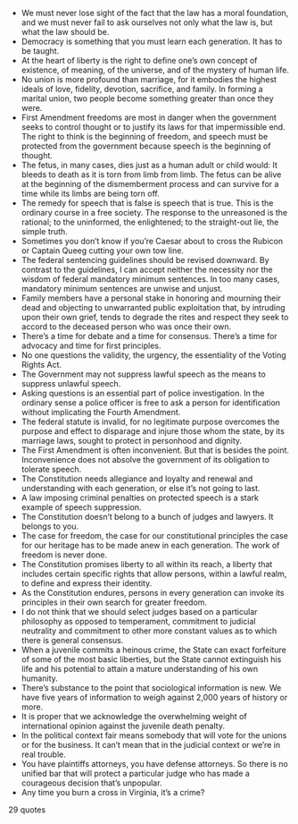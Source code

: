  - We must never lose sight of the fact that the law has a moral foundation, and we must never fail to ask ourselves not only what the law is, but what the law should be.
 - Democracy is something that you must learn each generation. It has to be taught.
 - At the heart of liberty is the right to define one’s own concept of existence, of meaning, of the universe, and of the mystery of human life.
 - No union is more profound than marriage, for it embodies the highest ideals of love, fidelity, devotion, sacrifice, and family. In forming a marital union, two people become something greater than once they were.
 - First Amendment freedoms are most in danger when the government seeks to control thought or to justify its laws for that impermissible end. The right to think is the beginning of freedom, and speech must be protected from the government because speech is the beginning of thought.
 - The fetus, in many cases, dies just as a human adult or child would: It bleeds to death as it is torn from limb from limb. The fetus can be alive at the beginning of the dismemberment process and can survive for a time while its limbs are being torn off.
 - The remedy for speech that is false is speech that is true. This is the ordinary course in a free society. The response to the unreasoned is the rational; to the uninformed, the enlightened; to the straight-out lie, the simple truth.
 - Sometimes you don’t know if you’re Caesar about to cross the Rubicon or Captain Queeg cutting your own tow line.
 - The federal sentencing guidelines should be revised downward. By contrast to the guidelines, I can accept neither the necessity nor the wisdom of federal mandatory minimum sentences. In too many cases, mandatory minimum sentences are unwise and unjust.
 - Family members have a personal stake in honoring and mourning their dead and objecting to unwarranted public exploitation that, by intruding upon their own grief, tends to degrade the rites and respect they seek to accord to the deceased person who was once their own.
 - There’s a time for debate and a time for consensus. There’s a time for advocacy and time for first principles.
 - No one questions the validity, the urgency, the essentiality of the Voting Rights Act.
 - The Government may not suppress lawful speech as the means to suppress unlawful speech.
 - Asking questions is an essential part of police investigation. In the ordinary sense a police officer is free to ask a person for identification without implicating the Fourth Amendment.
 - The federal statute is invalid, for no legitimate purpose overcomes the purpose and effect to disparage and injure those whom the state, by its marriage laws, sought to protect in personhood and dignity.
 - The First Amendment is often inconvenient. But that is besides the point. Inconvenience does not absolve the government of its obligation to tolerate speech.
 - The Constitution needs allegiance and loyalty and renewal and understanding with each generation, or else it’s not going to last.
 - A law imposing criminal penalties on protected speech is a stark example of speech suppression.
 - The Constitution doesn’t belong to a bunch of judges and lawyers. It belongs to you.
 - The case for freedom, the case for our constitutional principles the case for our heritage has to be made anew in each generation. The work of freedom is never done.
 - The Constitution promises liberty to all within its reach, a liberty that includes certain specific rights that allow persons, within a lawful realm, to define and express their identity.
 - As the Constitution endures, persons in every generation can invoke its principles in their own search for greater freedom.
 - I do not think that we should select judges based on a particular philosophy as opposed to temperament, commitment to judicial neutrality and commitment to other more constant values as to which there is general consensus.
 - When a juvenile commits a heinous crime, the State can exact forfeiture of some of the most basic liberties, but the State cannot extinguish his life and his potential to attain a mature understanding of his own humanity.
 - There’s substance to the point that sociological information is new. We have five years of information to weigh against 2,000 years of history or more.
 - It is proper that we acknowledge the overwhelming weight of international opinion against the juvenile death penalty.
 - In the political context fair means somebody that will vote for the unions or for the business. It can’t mean that in the judicial context or we’re in real trouble.
 - You have plaintiffs attorneys, you have defense attorneys. So there is no unified bar that will protect a particular judge who has made a courageous decision that’s unpopular.
 - Any time you burn a cross in Virginia, it’s a crime?

29 quotes